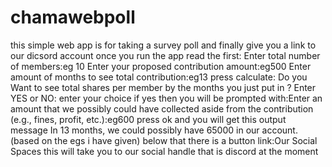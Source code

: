 # chamawebpoll
this simple web app is for taking a survey poll and finally give you a link to our dicsord account
once you run the app read the first:
Enter total number of members:eg 10
Enter your proposed contribution amount:eg500
Enter amount of months to see total contribution:eg13
press calculate:
Do you Want to see total shares per member by the months you just put in ? Enter YES or NO: enter your choice
if yes then you will be prompted with:Enter an amount that we possibly could have collected aside from the contribution (e.g., fines, profit, etc.):eg600
press ok and you will get this output message In 13 months, we could possibly have 65000 in our account.(based on the egs i have given)
below that there is a button link:Our Social Spaces this will take you to our social handle that is discord at the moment
